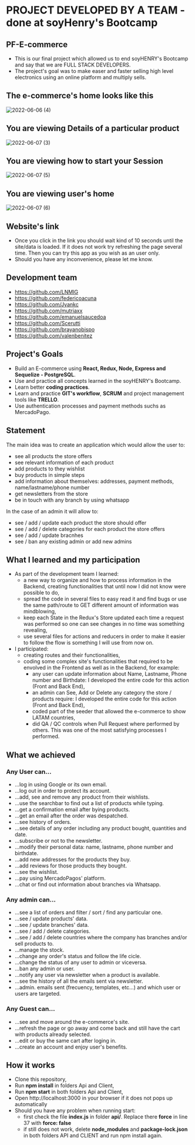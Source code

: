 # PROJECT DEVELOPED  BY A TEAM - done at soyHenry's Bootcamp

## PF-E-commerce
- This is our final project which allowed us to end soyHENRY's Bootcamp and say that we are FULL STACK DEVELOPERS.
- The project's goal was to make easer and faster selling high level electronics using an online platform and multiply sells.

## The e-commerce's home looks like this
![2022-06-06 (4)](https://user-images.githubusercontent.com/96741070/172272812-6003d223-8029-4137-837c-a1fba0520e35.png)

## You are viewing Details of a particular product
![2022-06-07 (3)](https://user-images.githubusercontent.com/96741070/172387720-ad075a9d-c9b1-4a48-87f0-1055b62d6450.png)

## You are viewing how to start your Session
![2022-06-07 (5)](https://user-images.githubusercontent.com/96741070/172388080-bc164cbf-9efe-4d5b-8925-f7843d2a9699.png)

## You are viewing user's home
![2022-06-07 (6)](https://user-images.githubusercontent.com/96741070/172388845-08e981f4-b726-4a80-b58c-e5fa4bc3d628.png)

## Website's link
* Once you click in the link you should wait kind of 10 seconds until the site/data is loaded. If it does not work try refreshing the page several time. Then you can try this app as you wish as an user only.
* Should you have any inconvenience, please let me know.

## Development team
- https://github.com/LNMIG
- https://github.com/federicoacuna
- https://github.com/Jyankc
- https://github.com/mutriaxx
- https://github.com/emanuelsaucedoa
- https://github.com/Scerutti
- https://github.com/brayanobispo
- https://github.com/valenbenitez

## Project's Goals
- Build an E-commerce using **React, Redux, Node, Express and Sequelize - PostgreSQL**.
- Use and practice all concepts learned in the soyHENRY's Bootcamp.
- Learn better **coding practices**.
- Learn and practice **GIT's workflow**, **SCRUM** and project management tools like **TRELLO**.
- Use authentication processes and payment methods suchs as MercadoPago.

## Statement
The main idea was to create an application which would allow the user to:
- see all products the store offers
- see relevant information of each product
- add products to they wishlist
- buy products in simple steps
- add information about themselves: addresses, payment methods, name/lastname/phone number
- get newsletters from the store
- be in touch with any branch by using whatsapp

In the case of an admin it will allow to:
- see / add / update each product the store should offer
- see / add / delete categories for each product the store offers
- see / add / update bracnhes
- see / ban any existing admin or add new admins

## What I learned and my participation
- As part of the development team I learned:
  - a new way to organize and how to process information in the Backend, creating functionalities that until now I did not know were possible to do,
  - spread the code in several files to easy read it and find bugs or use the same path/route to GET different amount of information was mindblowing,
  - keep each State in the Redux's Store updated each time a request was performed so one can see changes in no time was something revealing,
  - use several files for actions and reducers in order to make it easier to follow the flow is something I will use from now on.
- I participated:
  - creating routes and their functionalities,
  - coding some complex site's functionalities that required to be envolved in the Frontend as well as in the Backend, for example:
    - any user can update information about Name, Lastname, Phone number and Birthdate: I developed the entire code for this action (Front and Back End),
    - an admin can See, Add or Delete any category the store / products require: I developed the entire code for this action (Front and Back End),
    - coded part of the seeder that allowed the e-commerce to show LATAM countries,
    - did QA / QC controls when Pull Request where performed by others. This was one of the most satisfying processes I performed. 

## What we achieved
### Any User can...
*	...log in using Google or its own email.
* ...log out in order to protect its account.
*	...add, see and remove any product from their wishlists.
*	...use the searchbar to find out a list of products while typing.
* ...get a confirmation email after bying products.
* ...get an email after the order was despatched.
*	...see history of orders.
*	...see details of any order including any product bought, quantities and date.
*	...subscribe or not to the newsletter.
*	...modify their personal data: name, lastname, phone number and birthdate.
*	...add new addresses for the products they buy.
*	...add reviews for those products they bought.
*	...see the wishlist.
*	...pay using MercadoPagos' platform.
*	...chat or find out information about branches via Whatsapp.

### Any admin can...
* ...see a list of orders and filter / sort / find any particular one.
* ...see / update products' data.
* ...see / update branches' data.
* ...see / add / delete categories.
* ...see / add / delete countries where the company has branches and/or sell products to.
*	...manage the stock.
*	...change any order's status and follow the life cicle.
*	...change the status of any user to admin or viceversa.
*	...ban any admin or user.
*	...notify any user via newsletter when a product is available.
* ...see the history of all the emails sent via newsletter.
*	...admin. emails sent (frecuency, templates, etc...) and which user or users are targeted.

### Any Guest can...
*	...see and move around the e-commerce's site.
*	...refresh the page or go away and come back and still have the cart with products already selected.
*	...edit or buy the same cart after loging in.
*	...create an account and enjoy user's benefits.

## How it works
* Clone this repository,
* Run **npm install** in folders Api and Client,
* Run **npm start** in both folders Api and Client,
* Open http://localhost:3000 in your browser if it does not pops up automatically
* Should you have any problem when running start:
  - first check the file **index.js** in folder **api/**. Replace there **force** in line 37 with **force: false**
  - if still does not work, delete **node_modules** and **package-lock.json** in both folders API and CLIENT and run npm install again.
